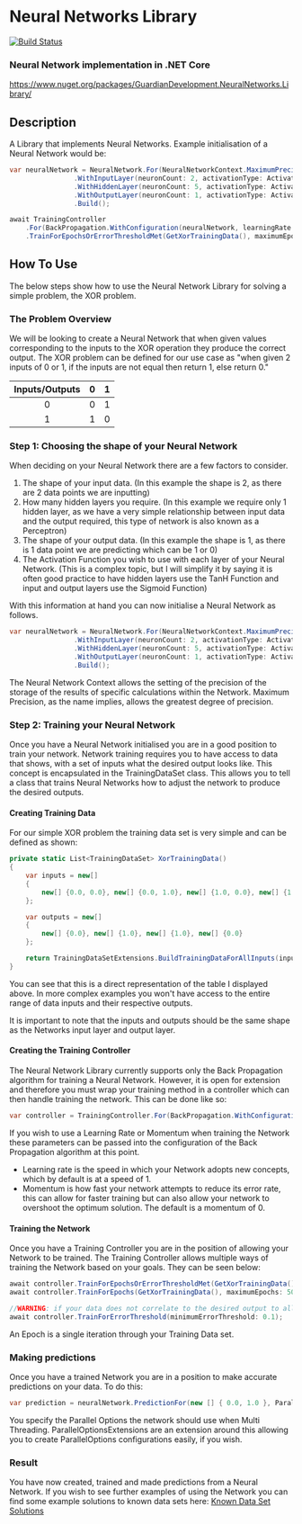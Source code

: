 # Neural Networks Library
[![Build Status](https://travis-ci.org/Guardian-Development/NeuralNetworksLibrary.svg?branch=master)](https://travis-ci.org/Guardian-Development/NeuralNetworksLibrary)

### Neural Network implementation in .NET Core
https://www.nuget.org/packages/GuardianDevelopment.NeuralNetworks.Library/

## Description
A Library that implements Neural Networks. Example initialisation of a Neural Network would be: 

```csharp
var neuralNetwork = NeuralNetwork.For(NeuralNetworkContext.MaximumPrecision)
                .WithInputLayer(neuronCount: 2, activationType: ActivationType.Sigmoid)
                .WithHiddenLayer(neuronCount: 5, activationType: ActivationType.TanH)
                .WithOutputLayer(neuronCount: 1, activationType: ActivationType.Sigmoid)
                .Build();

await TrainingController
	.For(BackPropagation.WithConfiguration(neuralNetwork, learningRate: 0.4, momentum: 0.9))
	.TrainForEpochsOrErrorThresholdMet(GetXorTrainingData(), maximumEpochs: 3000, errorThreshold: 0.1);
```

## How To Use 
The below steps show how to use the Neural Network Library for solving a simple problem, the XOR problem. 

### The Problem Overview 
We will be looking to create a Neural Network that when given values corresponding to the inputs to the XOR operation they produce the correct output. The XOR problem can be defined for our use case as "when given 2 inputs of 0 or 1, if the inputs are not equal then return 1, else return 0." 

| Inputs/Outputs | 0 | 1 |
|:--------------:|:-:|:-:|
|        0       | 0 | 1 |
|        1       | 1 | 0 |

### Step 1: Choosing the shape of your Neural Network
When deciding on your Neural Network there are a few factors to consider. 
1. The shape of your input data. (In this example the shape is 2, as there are 2 data points we are inputting)
2. How many hidden layers you require. (In this example we require only 1 hidden layer, as we have a very simple relationship between input data and the output required, this type of network is also known as a Perceptron)
3. The shape of your output data. (In this example the shape is 1, as there is 1 data point we are predicting which can be 1 or 0)
4. The Activation Function you wish to use with each layer of your Neural Network. (This is a complex topic, but I will simplify it by saying it is often good practice to have hidden layers use the TanH Function and input and output layers use the Sigmoid Function)

With this information at hand you can now initialise a Neural Network as follows. 

```csharp
var neuralNetwork = NeuralNetwork.For(NeuralNetworkContext.MaximumPrecision)
                .WithInputLayer(neuronCount: 2, activationType: ActivationType.Sigmoid)
                .WithHiddenLayer(neuronCount: 5, activationType: ActivationType.TanH)
                .WithOutputLayer(neuronCount: 1, activationType: ActivationType.Sigmoid)
                .Build();
```
The Neural Network Context allows the setting of the precision of the storage of the results of specific calculations within the Network. Maximum Precision, as the name implies, allows the greatest degree of precision. 

### Step 2: Training your Neural Network 
Once you have a Neural Network initialised you are in a good position to train your network. Network training requires you to have access to data that shows, with a set of inputs what the desired output looks like. This concept is encapsulated in the TrainingDataSet class. This allows you to tell a class that trains Neural Networks how to adjust the network to produce the desired outputs. 

#### Creating Training Data 
For our simple XOR problem the training data set is very simple and can be defined as shown: 

```csharp
private static List<TrainingDataSet> XorTrainingData()
{
    var inputs = new[]
    {
        new[] {0.0, 0.0}, new[] {0.0, 1.0}, new[] {1.0, 0.0}, new[] {1.0, 1.0}
    };

    var outputs = new[]
    {
        new[] {0.0}, new[] {1.0}, new[] {1.0}, new[] {0.0}
    };

    return TrainingDataSetExtensions.BuildTrainingDataForAllInputs(inputs, outputs).ToList(); 
}
```

You can see that this is a direct representation of the table I displayed above. In more complex examples you won't have access to the entire range of data inputs and their respective outputs. 

It is important to note that the inputs and outputs should be the same shape as the Networks input layer and output layer. 

#### Creating the Training Controller
The Neural Network Library currently supports only the Back Propagation algorithm for training a Neural Network. However, it is open for extension and therefore you must wrap your training method in a controller which can then handle training the network. This can be done like so: 

```csharp
var controller = TrainingController.For(BackPropagation.WithConfiguration(neuralNetwork)
```

If you wish to use a Learning Rate or Momentum when training the Network these parameters can be passed into the configuration of the Back Propagation algorithm at this point.

- Learning rate is the speed in which your Network adopts new concepts, which by default is at a speed of 1. 
- Momentum is how fast your network attempts to reduce its error rate, this can allow for faster training but can also allow your network to overshoot the optimum solution. The default is a momentum of 0. 

#### Training the Network
Once you have a Training Controller you are in the position of allowing your Network to be trained. The Training Controller allows multiple ways of training the Network based on your goals. They can be seen below: 

```csharp
await controller.TrainForEpochsOrErrorThresholdMet(GetXorTrainingData(), maximumEpochs: 3000, errorThreshold: 0.1);
await controller.TrainForEpochs(GetXorTrainingData(), maximumEpochs: 5000); 

//WARNING: if your data does not correlate to the desired output to allow the error threshold to be met this will iterate infinitly
await controller.TrainForErrorThreshold(minimumErrorThreshold: 0.1); 
```

An Epoch is a single iteration through your Training Data set. 

### Making predictions 
Once you have a trained Network you are in a position to make accurate predictions on your data. To do this: 

```csharp
var prediction = neuralNetwork.PredictionFor(new [] { 0.0, 1.0 }, ParallelOptionsExtensions.UnrestrictedMultiThreadedOptions); 
```
You specify the Parallel Options the network should use when Multi Threading.
ParallelOptionsExtensions are an extension around this allowing you to create ParallelOptions configurations easily, if you wish. 

### Result
You have now created, trained and made predictions from a Neural Network. If you wish to see further examples of using the Network you can find some example solutions to known data sets here: 
[Known Data Set Solutions](./NeuralNetworks.Tests.IntegrationTests/DatasetCaseStudies/)
